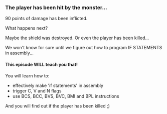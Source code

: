 ### The player has been hit by the monster...

90 points of damage has been inflicted.

What happens next?

Maybe the shield was destroyed. Or even the player has been killed...

We won't know for sure until we figure out how to program IF STATEMENTS in assembly...

#### This episode WILL teach you that!

You will learn how to:

* effectively make 'if statements' in assembly
* trigger C, V and N flags
* use BCS, BCC, BVS, BVC, BMI and BPL instructions


And you will find out if the player has been killed ;)
